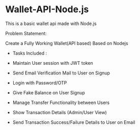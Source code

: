 # Wallet-API-Node.js
This is a basic wallet api made with Node.js

Problem Statement:

Create a Fully Working Wallet(API based) Based on Nodejs

- Tasks Included : 

- Maintain User session with JWT token

- Send Email Verification Mail to User on Signup

- Login with Password/OTP

- Give Fake Balance on User Signup

- Manage Transfer Functionality between Users

- Show Transaction Details (Admin/User View)

- Send Transaction Success/Failure Details to User on Email

